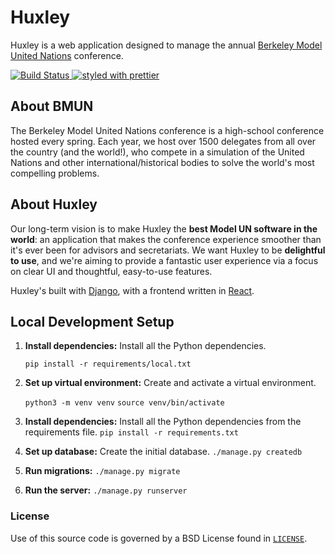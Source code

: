 # Huxley
Huxley is a web application designed to manage the annual [Berkeley Model United Nations](http://bmun.org/) conference.

[
![Build Status](https://travis-ci.org/bmun/huxley.svg?branch=master)
](https://travis-ci.org/bmun/huxley)
[
![styled with prettier](https://img.shields.io/badge/styled_with-prettier-ff69b4.svg)
](https://github.com/prettier/prettier)


## About BMUN
The Berkeley Model United Nations conference is a high-school conference hosted every spring. Each year, we host over 1500 delegates from all over the country (and the world!), who compete in a simulation of the United Nations and other international/historical bodies to solve the world's most compelling problems.

## About Huxley
Our long-term vision is to make Huxley the **best Model UN software in the world**: an application that makes the conference experience smoother than it's ever been for advisors and secretariats. We want Huxley to be **delightful to use**, and we're aiming to provide a fantastic user experience via a focus on clear UI and thoughtful, easy-to-use features.

Huxley's built with [Django](http://www.djangoproject.com), with a frontend written in [React](http://facebook.github.io/react/).

## Local Development Setup
1. **Install dependencies:** Install all the Python dependencies.

   `pip install -r requirements/local.txt`

2. **Set up virtual environment:** Create and activate a virtual environment.

   `python3 -m venv venv`
   `source venv/bin/activate`

2. **Install dependencies:** Install all the Python dependencies from the requirements file.
   `pip install -r requirements.txt`


3. **Set up database:** Create the initial database.
   `./manage.py createdb`


4. **Run migrations:**
   `./manage.py migrate`

5. **Run the server:**
   `./manage.py runserver`


### License
Use of this source code is governed by a BSD License found in [`LICENSE`](LICENSE).
